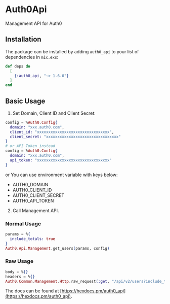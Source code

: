 # Auth0Api

Management API for Auth0

## Installation

The package can be installed by adding `auth0_api` to your list of dependencies in `mix.exs`:

```elixir
def deps do
  [
    {:auth0_api, "~> 1.6.0"}
  ]
end
```

## Basic Usage

1. Set Domain, Client ID and Client Secret:

```elixir
config = %Auth0.Config{
  domain: "xxx.auth0.com",
  client_id: "xxxxxxxxxxxxxxxxxxxxxxxxxxxxxxxx",
  client_secret: "xxxxxxxxxxxxxxxxxxxxxxxxxxxxxxxx"
}
# or API Token instead
config = %Auth0.Config{
  domain: "xxx.auth0.com",
  api_token: "xxxxxxxxxxxxxxxxxxxxxxxxxxxxxxxx"
}
```

or You can use environment variable with keys below:

- AUTH0_DOMAIN
- AUTH0_CLIENT_ID
- AUTH0_CLIENT_SECRET
- AUTH0_API_TOKEN

2. Call Management API.

### Normal Usage

```elixir
params = %{
  include_totals: true
}
Auth0.Api.Management.get_users(params, config)
```

### Raw Usage

```elixir
body = %{}
headers = %{}
Auth0.Common.Management.Http.raw_request(:get, "/api/v2/users?include_totals=true", body, headers, config)
```

The docs can be found at [https://hexdocs.pm/auth0_api](https://hexdocs.pm/auth0_api).
